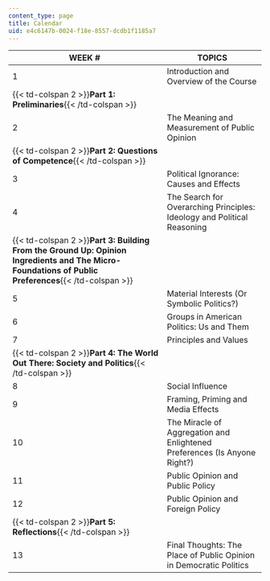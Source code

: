 ```yaml
---
content_type: page
title: Calendar
uid: e4c6147b-0024-f18e-8557-dcdb1f1185a7
---
```


| WEEK #  | TOPICS |
| --- | --- |
| 1 | Introduction and Overview of the Course |
| {{< td-colspan 2 >}}**Part 1: Preliminaries**{{< /td-colspan >}} ||
| 2 | The Meaning and Measurement of Public Opinion |
| {{< td-colspan 2 >}}**Part 2: Questions of Competence**{{< /td-colspan >}} ||
| 3 | Political Ignorance: Causes and Effects |
| 4 | The Search for Overarching Principles: Ideology and Political Reasoning |
| {{< td-colspan 2 >}}**Part 3: Building From the Ground Up: Opinion Ingredients and The Micro-Foundations of Public Preferences**{{< /td-colspan >}} ||
| 5 | Material Interests (Or Symbolic Politics?) |
| 6 | Groups in American Politics: Us and Them |
| 7 | Principles and Values |
| {{< td-colspan 2 >}}**Part 4: The World Out There: Society and Politics**{{< /td-colspan >}} ||
| 8 | Social Influence |
| 9 | Framing, Priming and Media Effects |
| 10 | The Miracle of Aggregation and Enlightened Preferences (Is Anyone Right?) |
| 11 | Public Opinion and Public Policy |
| 12 | Public Opinion and Foreign Policy |
| {{< td-colspan 2 >}}**Part 5: Reflections**{{< /td-colspan >}} ||
| 13 | Final Thoughts: The Place of Public Opinion in Democratic Politics